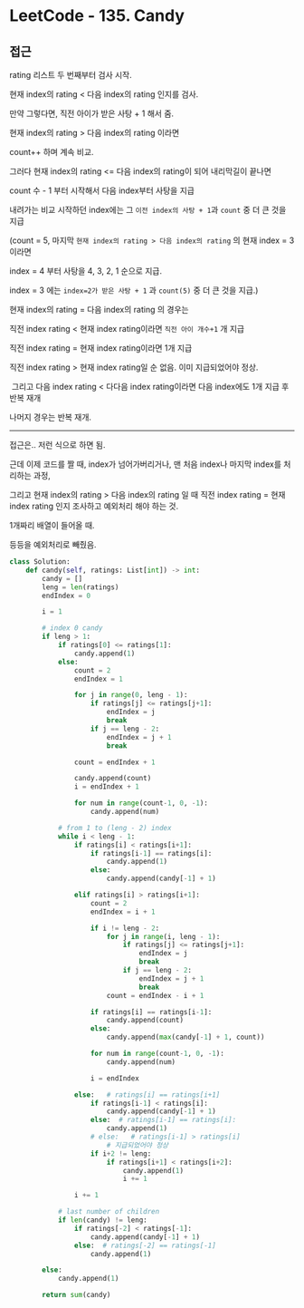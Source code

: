 # LeetCode - 135. Candy



## 접근

rating 리스트 두 번째부터 검사 시작.

현재 index의 rating < 다음 index의 rating 인지를 검사.

만약 그렇다면, 직전 아이가 받은 사탕 + 1 해서 줌.



현재 index의 rating > 다음 index의 rating 이라면

count++ 하며 계속 비교.

그러다 현재 index의 rating <= 다음 index의 rating이 되어 내리막길이 끝나면

count 수 - 1 부터 시작해서 다음 index부터 사탕을 지급

내려가는 비교 시작하던 index에는 그 `이전 index의 사탕 + 1`과 `count` 중 더 큰 것을 지급

(count = 5, 마지막 `현재 index의 rating > 다음 index의 rating` 의 현재 index = 3 이라면

index = 4 부터 사탕을 4, 3, 2, 1 순으로 지급.

index = 3 에는 `index=2가 받은 사탕 + 1` 과 `count(5)` 중 더 큰 것을 지급.)



현재 index의 rating = 다음 index의 rating 의 경우는

직전 index rating < 현재 index rating이라면 `직전 아이 개수+1` 개 지급

직전 index rating = 현재 index rating이라면 1개 지급

직전 index rating > 현재 index rating일 순 없음. 이미 지급되었어야 정상.

​	그리고 다음 index rating < 다다음 index rating이라면 다음 index에도 1개 지급 후 반복 재개

나머지 경우는 반복 재개.



----



접근은.. 저런 식으로 하면 됨.

근데 이제 코드를 짤 때, index가 넘어가버리거나, 맨 처음 index나 마지막 index를 처리하는 과정,

그리고 현재 index의 rating > 다음 index의 rating 일 때 직전 index rating = 현재 index rating 인지 조사하고 예외처리 해야 하는 것.

1개짜리 배열이 들어올 때.

등등을 예외처리로 빼줬음.



```python
class Solution:
    def candy(self, ratings: List[int]) -> int:
        candy = []
        leng = len(ratings)
        endIndex = 0

        i = 1

        # index 0 candy
        if leng > 1:
            if ratings[0] <= ratings[1]:
                candy.append(1)
            else:
                count = 2
                endIndex = 1

                for j in range(0, leng - 1):
                    if ratings[j] <= ratings[j+1]:
                        endIndex = j
                        break
                    if j == leng - 2:
                        endIndex = j + 1
                        break

                count = endIndex + 1

                candy.append(count)
                i = endIndex + 1

                for num in range(count-1, 0, -1):
                    candy.append(num)

            # from 1 to (leng - 2) index
            while i < leng - 1:
                if ratings[i] < ratings[i+1]:
                    if ratings[i-1] == ratings[i]:
                        candy.append(1)
                    else:
                        candy.append(candy[-1] + 1)

                elif ratings[i] > ratings[i+1]:
                    count = 2
                    endIndex = i + 1

                    if i != leng - 2:
                        for j in range(i, leng - 1):
                            if ratings[j] <= ratings[j+1]:
                                endIndex = j
                                break
                            if j == leng - 2:
                                endIndex = j + 1
                                break
                        count = endIndex - i + 1

                    if ratings[i] == ratings[i-1]:
                        candy.append(count)
                    else:
                        candy.append(max(candy[-1] + 1, count))

                    for num in range(count-1, 0, -1):
                        candy.append(num)

                    i = endIndex

                else:   # ratings[i] == ratings[i+1]
                    if ratings[i-1] < ratings[i]:
                        candy.append(candy[-1] + 1)
                    else:  # ratings[i-1] == ratings[i]:
                        candy.append(1)
                    # else:   # ratings[i-1] > ratings[i]
                        # 지급되었어야 정상
                    if i+2 != leng:
                        if ratings[i+1] < ratings[i+2]:
                            candy.append(1)
                            i += 1

                i += 1

            # last number of children
            if len(candy) != leng:
                if ratings[-2] < ratings[-1]:
                    candy.append(candy[-1] + 1)
                else:  # ratings[-2] == ratings[-1]
                    candy.append(1)

        else:
            candy.append(1)

        return sum(candy)
```





